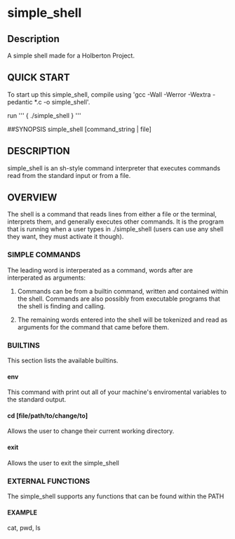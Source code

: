 # simple_shell

## Description
A simple shell made for a Holberton Project.

## QUICK START
To start up this simple_shell, compile using 'gcc -Wall -Werror -Wextra -pedantic *.c -o simple_shell'.

run
'''
{
./simple_shell
}
'''

##SYNOPSIS
simple_shell [command_string | file]

## DESCRIPTION
simple_shell is an sh-style command interpreter that executes commands read from the standard input or from a file.

## OVERVIEW
The shell is a command that reads lines from either a file or the terminal, interprets them, and generally executes other commands. It is the program that is running when a user types in ./simple_shell (users can use any shell they want, they must activate it though).

### SIMPLE COMMANDS
The leading word is interperated as a command, words after are interperated as arguments:

1. Commands can be from a builtin command, written and contained within the shell. Commands are also possibly from executable programs that the shell is finding and calling.

2. The remaining words entered into the shell will be tokenized and read as arguments for the command that came before them.

### BUILTINS
This section lists the available builtins.

#### env
This command with print out all of your machine's enviromental variables to the standard output.

#### cd [file/path/to/change/to]
Allows the user to change their current working directory.

#### exit
Allows the user to exit the simple_shell

### EXTERNAL FUNCTIONS
The simple_shell supports any functions that can be found within the PATH

#### EXAMPLE
cat, pwd, ls